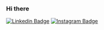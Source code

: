 ### Hi there 

[![Linkedin Badge](https://img.shields.io/badge/-Linkedin-6633cc?style=for-the-badge&logo=Linkedin&logoColor=white&link=https://https://www.linkedin.com/in/talysson-gad%C3%AAlha-a174561b3/)](https://https://www.linkedin.com/in/talysson-gad%C3%AAlha-a174561b3/)
[![Instagram Badge](https://img.shields.io/badge/-Instagram-6633cc?style=for-the-badge&logo=Instagram&logoColor=white&link=https://https://www.instagram.com/talysson.gadelha/?hl=pt-br)](https://www.https://www.instagram.com/talysson.gadelha/?hl=pt-br) 

